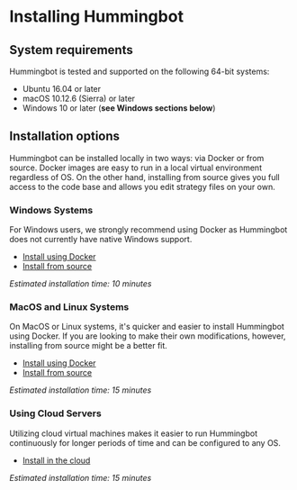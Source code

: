 # Installing Hummingbot

## System requirements

Hummingbot is tested and supported on the following 64-bit systems:

* Ubuntu 16.04 or later
* macOS 10.12.6 (Sierra) or later
* Windows 10 or later (**see Windows sections below**)

## Installation options

Hummingbot can be installed locally in two ways: via Docker or from source. Docker images are easy to run in a local virtual environment regardless of OS. On the other hand, installing from source gives you full access to the code base and allows you edit strategy files on your own.

### Windows Systems

For Windows users, we strongly recommend using Docker as Hummingbot does not currently have native Windows support.

* [Install using Docker](/installation/docker_windows)
* [Install from source](/installation/windows)

*Estimated installation time: 10 minutes*

### MacOS and Linux Systems

On MacOS or Linux systems, it's quicker and easier to install Hummingbot using Docker. If you are looking to make their own modifications, however, installing from source might be a better fit.

* [Install using Docker](/installation/docker_macOS_linux)
* [Install from source](/installation/macOS_linux)

*Estimated installation time: 15 minutes*

### Using Cloud Servers

Utilizing cloud virtual machines makes it easier to run Hummingbot continuously for longer periods of time and can be configured to any OS.

* [Install in the cloud](/installation/cloud)

*Estimated installation time: 15 minutes*
